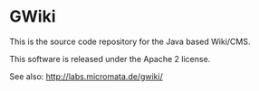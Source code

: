 GWiki
=====

This is the source code repository for the Java based Wiki/CMS.

This software is released under the Apache 2 license.

See also: http://labs.micromata.de/gwiki/

